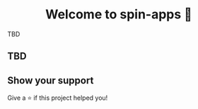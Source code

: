 <h1 align="center">Welcome to spin-apps 👋</h1>
<p>
  TBD
</p>

## TBD

## Show your support

Give a ⭐️ if this project helped you!
